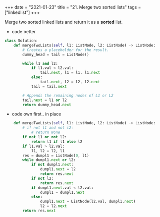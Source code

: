 +++
date = "2021-01-23"
title = "21. Merge two sorted lists"
tags = ["linkedlist"]
+++

Merge two sorted linked lists and return it as a **sorted** list.
- code better
```python
class Solution:
    def mergeTwoLists(self, l1: ListNode, l2: ListNode) -> ListNode:
        # Creates a placeholder for the result.
        dummy_head = tail = ListNode()

        while l1 and l2:
            if l1.val < l2.val:
                tail.next, l1 = l1, l1.next
            else:
                tail.next, l2 = l2, l2.next
            tail = tail.next

        # Appends the remaining nodes of L1 or L2
        tail.next = l1 or l2
        return dummy_head.next

```
- code own first.. in place
```python
    def mergeTwoLists(self, l1: ListNode, l2: ListNode) -> ListNode:
        # if not l1 and not l2:
            # return None
        if not l1 or not l2:
            return l1 if l1 else l2
        if l1.val > l2.val:
            l1, l2 = l2, l1
        res = dumpl1 = ListNode(0, l1)
        while dumpl1.next or l2:
            if not dumpl1.next:
                dumpl1.next = l2
                return res.next
            if not l2:
                return res.next
            if dumpl1.next.val < l2.val:
                dumpl1 = dumpl1.next
            else:
                dumpl1.next = ListNode(l2.val, dumpl1.next)
                l2 = l2.next
        return res.next

```

